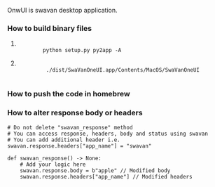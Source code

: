 OnwUI is swavan desktop application.

### How to build binary files
<ol>
    <li>
        <code>
        python setup.py py2app -A
        </code>
    </li>
    <li>
        <code>
         ./dist/SwaVanOneUI.app/Contents/MacOS/SwaVanOneUI
        </code>
    </li>
</ol>


### How to push the code in homebrew


### How to alter response body or headers
```
# Do not delete "swavan_response" method
# You can access response, headers, body and status using swavan
# You can add additional header i.e. swavan.response.headers["app_name"] = "swavan"

def swavan_response() -> None:
    # Add your logic here  
    swavan.response.body = b"apple" // Modified body
    swavan.response.headers["app_name"] // Modified headers
```
